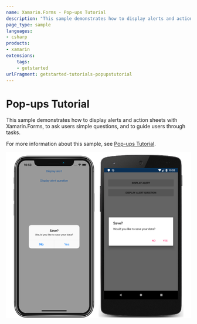 ```yaml
---
name: Xamarin.Forms - Pop-ups Tutorial
description: "This sample demonstrates how to display alerts and action sheets with Xamarin.Forms, to ask users simple questions (get started)"
page_type: sample
languages:
- csharp
products:
- xamarin
extensions:
    tags:
    - getstarted
urlFragment: getstarted-tutorials-popupstutorial
---
```

# Pop-ups Tutorial

This sample demonstrates how to display alerts and action sheets with Xamarin.Forms, to ask users simple questions, and to guide users through tasks.

For more information about this sample, see [Pop-ups Tutorial](https://docs.microsoft.com/xamarin/get-started/tutorials/pop-ups/).

![Pop-ups Tutorial application screenshot](Screenshots/01All.png "Pop-ups Tutorial application screenshot")
